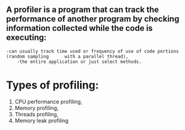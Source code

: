 ## A profiler is a program that can track the performance of another program by checking information collected while the code is executing:
	-can usually track time used or frequency of use of code portions (random sampling 		with a parallel thread),
        -the entire application or just select methods.

# Types of profiling:
1. CPU performance profiling,
2. Memory profiling,
3. Threads profiling,
4. Memory leak profiling